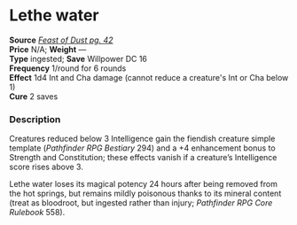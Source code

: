 # Lethe water

**Source** [_Feast of Dust pg. 42_](http://paizo.com/products/btpy9grq?Pathfinder-Module-Feast-of-Dust)  
**Price** N/A; **Weight** —  
**Type** ingested; **Save** Willpower DC 16  
**Frequency** 1/round for 6 rounds  
**Effect** 1d4 Int and Cha damage (cannot reduce a creature's Int or Cha below 1)  
**Cure** 2 saves

### Description

Creatures reduced below 3 Intelligence gain the fiendish creature simple template (_Pathfinder RPG Bestiary_ 294) and a +4 enhancement bonus to Strength and Constitution; these effects vanish if a creature’s Intelligence score rises above 3.  
  
Lethe water loses its magical potency 24 hours after being removed from the hot springs, but remains mildly poisonous thanks to its mineral content (treat as bloodroot, but ingested rather than injury; _Pathfinder RPG Core Rulebook_ 558). 